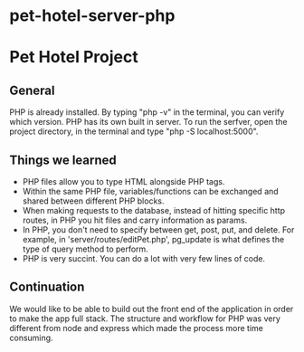 # pet-hotel-server-php

# Pet Hotel Project

## General 
PHP is already installed. By typing "php -v" in the terminal, you can verify which version. PHP has its own built in server. To run the serfver, open the project directory, in the terminal and type "php -S localhost:5000".


## Things we learned
- PHP files allow you to type HTML alongside PHP tags.
- Within the same PHP file, variables/functions can be exchanged and shared between different PHP blocks.
- When making requests to the database, instead of hitting specific http routes, in PHP you hit files and carry information as params.
- In PHP, you don't need to specify between get, post, put, and delete. For example, in 'server/routes/editPet.php', pg_update is what defines the type of query method to perform.
- PHP is very succint. You can do a lot with very few lines of code. 


## Continuation
We would like to be able to build out the front end of the application in order to make the app full stack. The structure and workflow for PHP was very different from node and express which made the process more time consuming. 